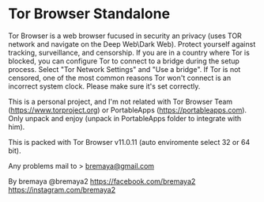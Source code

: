 # Tor Browser Standalone

Tor Browser is a web browser fucused in security an privacy (uses TOR network and navigate on the Deep Web\Dark Web). Protect yourself against tracking, surveillance, and censorship. If you are in a country where Tor is blocked, you can configure Tor to connect to a bridge during the setup process. Select "Tor Network Settings" and "Use a bridge". If Tor is not censored, one of the most common reasons Tor won't connect is an incorrect system clock. Please make sure it's set correctly.

This is a personal project, and I'm not related with Tor Browser Team (https://www.torproject.org) or PortableApps (https://portableapps.com).
Only unpack and enjoy (unpack in PortableApps folder to integrate with him).

This is packed with Tor Browser v11.0.11 (auto enviromente select 32 or 64 bit).

Any problems mail to > bremaya@gmail.com

By bremaya
@bremaya2
https://facebook.com/bremaya2
https://instagram.com/bremaya2
